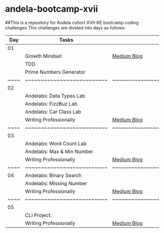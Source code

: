 #                              andela-bootcamp-xvii
##This is a repository for Andela cohort XVII-KE bootcamp coding challenges
This challenges are divided into days as follows:

 |Day |Tasks                     |links                                                             |
 |----| ------------------------ | ---------------------------------------------------------------- |
 | 01 |                          |                                                                  |
 |    |Growth Mindset            |[Medium Blog](https://www.medium.com/@joshuaondieki)              |
 |    |TDD                       |                                                                  |
 |    |Prime Numbers Generator   |                                                                  |
 |~~~~|~~~~~~~~~~~~~~~~~~~~~~~~~~|~~~~~~~~~~~~~~~~~~~~~~~~~~~~~~~~~~~~~~~~~~~~~~~~~~~~~~~~~~~~~~~~~~|
 | 02 |                          |                                                                  |
 |    |Andelabs: Data Types Lab  |                                                                  |
 |    |Andelabs: FizzBuz Lab     |                                                                  |
 |    |Andelabs: Car Class Lab   |                                                                  |
 |    |Writing Professionally    |[Medium Blog](https://www.medium.com/@joshuaondieki)              |
 |~~~~|~~~~~~~~~~~~~~~~~~~~~~~~~~|~~~~~~~~~~~~~~~~~~~~~~~~~~~~~~~~~~~~~~~~~~~~~~~~~~~~~~~~~~~~~~~~~~|
 | 03 |                          |                                                                  |
 |    |Andelabs: Word Count Lab  |                                                                  |
 |    |Andelabs: Max & Min Number|                                                                  |
 |    |Writing Professionally    |[Medium Blog](https://www.medium.com/@joshuaondieki)              |
 |~~~~|~~~~~~~~~~~~~~~~~~~~~~~~~~|~~~~~~~~~~~~~~~~~~~~~~~~~~~~~~~~~~~~~~~~~~~~~~~~~~~~~~~~~~~~~~~~~~|
 | 04 |Andelabs: Binary Search   |                                                                  |
 |    |Andelabs: Missing Number  |                                                                  |
 |    |Writing Professionally    |[Medium Blog](https://www.medium.com/@joshuaondieki)              |
 |~~~~|~~~~~~~~~~~~~~~~~~~~~~~~~~|~~~~~~~~~~~~~~~~~~~~~~~~~~~~~~~~~~~~~~~~~~~~~~~~~~~~~~~~~~~~~~~~~~|
 | 05 |                          |                                                                  |
 |    |CLI Project:              |                                                                  |
 |    |Writing Professionally    |[Medium Blog](https://www.medium.com/@joshuaondieki)              |
